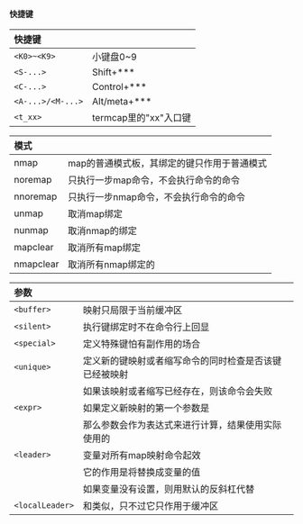 #### 快捷键

|快捷键            |                    |
|:----------------|:-------------------|
|`<K0>~<K9>`      |小键盘0~9            |
|`<S-...>`        |Shift+***           |
|`<C-...>`        |Control+***         |
|`<A-...>/<M-...>`|Alt/meta+***        |
|`<t_xx>`         |termcap里的"xx"入口键|

|模式      |                                    |
|:--------|:-----------------------------------|
|nmap     |map的普通模式板，其绑定的键只作用于普通模式|
|noremap  |只执行一步map命令，不会执行命令的命令     |
|nnoremap |只执行一步nmap命令，不会执行命令的命令    |
|unmap    |取消map绑定                          |
|nunmap   |取消nmap的绑定                       |
|mapclear |取消所有map绑定                       |
|nmapclear|取消所有nmap绑定的                    |

|参数            |                                               |
|:--------------|:----------------------------------------------|
|`<buffer>`     |映射只局限于当前缓冲区                            |
|`<silent>`     |执行键绑定时不在命令行上回显                       |
|`<special>`    |定义特殊键怕有副作用的场合                         |
|`<unique>`     |定义新的键映射或者缩写命令的同时检查是否该键已经被映射 |
|               |如果该映射或者缩写已经存在，则该命令会失败            |
|`<expr>`       |如果定义新映射的第一个参数是<expr>                 |
|               |那么参数会作为表达式来进行计算，结果使用实际使用的<rhs>|
|`<leader>`     |变量对所有map映射命令起效                         |
|               |它的作用是将<leader>替换成变量的值                 |
|               |如果变量没有设置，则用默认的反斜杠代替               |
|`<localLeader>`|和<leader>类似，只不过它只作用于缓冲区              |
